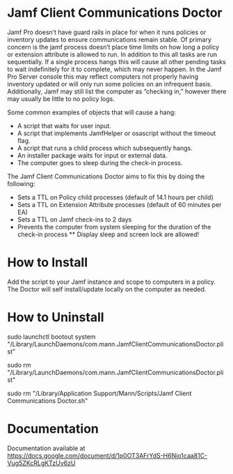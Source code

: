 # Jamf Client Communications Doctor

Jamf Pro doesn’t have guard rails in place for when it runs policies or inventory updates to ensure communications remain stable. Of primary concern is the jamf process doesn’t place time limits on how long a policy or extension attribute is allowed to run. In addition to this all tasks are run sequentially. If a single process hangs this will cause all other pending tasks to wait indefinitely for it to complete, which may never happen. In the Jamf Pro Server console this may reflect computers not properly having inventory updated or will only run some policies on an infrequent basis.  Additionally, Jamf may still list the computer as “checking in,” however there may usually be little to no policy logs.

Some common examples of objects that will cause a hang:
* A script that waits for user input.
* A script that implements JamfHelper or osascript without the timeout flag.
* A script that runs a child process which subsequently hangs.
* An installer package waits for input or external data.
* The computer goes to sleep during the check-in process.

The Jamf Client Communications Doctor aims to fix this by doing the following:

* Sets a TTL on Policy child processes (default of 14.1 hours per child)
* Sets a TTL on Extension Attribute processes (default of 60 minutes per EA)
* Sets a TTL on Jamf check-ins to 2 days
* Prevents  the computer from system sleeping for the duration of the check-in process
** Display sleep and screen lock are allowed!

# How to Install
Add the script to your Jamf instance and scope to computers in a policy.  The Doctor will self install/update locally on the computer as needed.

# How to Uninstall
sudo launchctl bootout system "/Library/LaunchDaemons/com.mann.JamfClientCommunicationsDoctor.plist"

sudo rm "/Library/LaunchDaemons/com.mann.JamfClientCommunicationsDoctor.plist"

sudo rm "/Library/Application Support/Mann/Scripts/Jamf Client Communications Doctor.sh"


# Documentation
Documentation available at https://docs.google.com/document/d/1p0OT3AFrYdS-H6Nio1caa81C-Vug5ZKcRLgKTzUv6zU
